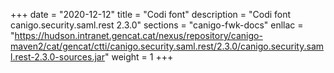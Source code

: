 +++
date        = "2020-12-12"
title       = "Codi font"
description = "Codi font canigo.security.saml.rest 2.3.0"
sections    = "canigo-fwk-docs"
enllac		= "https://hudson.intranet.gencat.cat/nexus/repository/canigo-maven2/cat/gencat/ctti/canigo.security.saml.rest/2.3.0/canigo.security.saml.rest-2.3.0-sources.jar"
weight		= 1
+++
